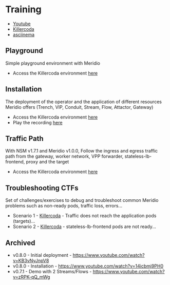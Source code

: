 # Training

* [Youtube](https://www.youtube.com/@meridio6663)
* [Killercoda](https://killercoda.com/meridio)
* [asciinema](https://asciinema.org/~LionelJouin)

## Playground

Simple playground environment with Meridio

* Access the Killercoda environment [here](https://killercoda.com/meridio/scenario/Playground)

## Installation

The deployment of the operator and the application of different resources Meridio offers (Trench, VIP, Conduit, Stream, Flow, Attactor, Gateway)

* Access the Killercoda environment [here](https://killercoda.com/meridio/scenario/Installation)
* Play the recording [here](https://asciinema.org/a/558008)

## Traffic Path

With NSM v1.7.1 and Meridio v1.0.0, Follow the ingress and egress traffic path from the gateway, worker network, VPP forwarder, stateless-lb-frontend, proxy and the target

* Access the Killercoda environment [here](https://killercoda.com/meridio/scenario/Traffic-Path)

## Troubleshooting CTFs

Set of challenges/exercises to debug and troubleshoot common Meridio problems such as non-ready pods, traffic loss, errors...

* Scenario 1 - [Killercoda](https://killercoda.com/meridio/course/Troubleshooting/Scenario-1) - Traffic does not reach the application pods (targets)...
* Scenario 2 - [Killercoda](https://killercoda.com/meridio/course/Troubleshooting/Scenario-2) - stateless-lb-frontend pods are not ready...

## Archived

* v0.8.0 - Initial deployment - https://www.youtube.com/watch?v=KB3vNyJnpV8
* v0.8.0 - Installation - https://www.youtube.com/watch?v=14icbmj9PH0
* v0.7.1 - Demo with 2 Streams/Flows - https://www.youtube.com/watch?v=zRPK-qQ_mWg
